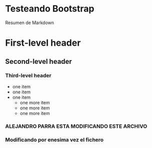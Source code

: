 # Testeando Bootstrap

Resumen de Markdown

# First-level header

## Second-level header

### Third-level header

- one item
- one item
- one item
    - one more item
    - one more item
    - one more item








### ALEJANDRO PARRA ESTA MODIFICANDO ESTE ARCHIVO
### Modificando por enesima vez el fichero